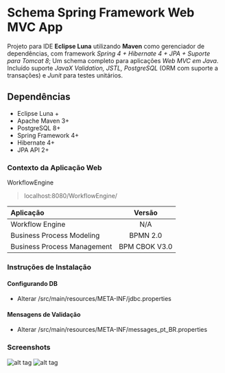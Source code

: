 # Schema Spring Framework Web MVC App
Projeto para IDE **Eclipse Luna** utilizando **Maven** como gerenciador de dependências, com framework *Spring 4 + Hibernate 4 + JPA + Suporte para Tomcat 8*; Um schema completo para aplicações *Web MVC em Java*. Incluído suporte *JavaX Validation, JSTL, PostgreSQL* (ORM com suporte a transações) e *Junit* para testes unitários.

## Dependências
- Eclipse Luna +
- Apache Maven 3+
- PostgreSQL 8+
- Spring Framework 4+
- Hibernate 4+
- JPA API 2+

### Contexto da Aplicação Web
WorkflowEngine
> localhost:8080/WorkflowEngine/

| Aplicação                     | Versão        |
| :---------------------------- |:-------------:|
| Workflow Engine               | N/A           |
| Business Process Modeling     | BPMN 2.0      |
| Business Process Management   | BPM CBOK V3.0 |

### Instruções de Instalação

#### Configurando DB
- Alterar /src/main/resources/META-INF/jdbc.properties

#### Mensagens de Validação
- Alterar /src/main/resources/META-INF/messages_pt_BR.properties

### Screenshots
![alt tag](https://raw.githubusercontent.com/kamihouse/SpringWebMVC/master/src/main/webapp/assets/image/screenshot1.png)
![alt tag](https://raw.githubusercontent.com/kamihouse/SpringWebMVC/master/src/main/webapp/assets/image/screenshot2.png)
